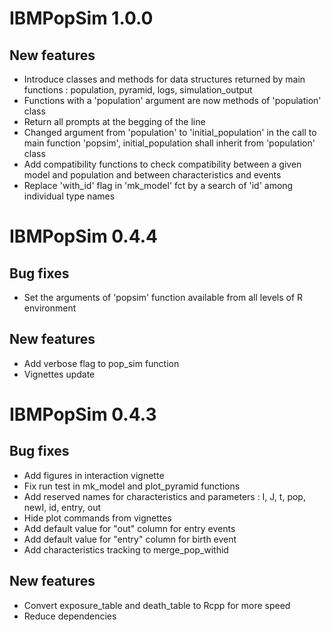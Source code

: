# IBMPopSim 1.0.0

## New features

- Introduce classes and methods for data structures returned by main functions : population, pyramid, logs, simulation_output
- Functions with a 'population' argument are now methods of 'population' class
- Return all prompts at the begging of the line
- Changed argument from 'population' to 'initial_population' in the call to main function 'popsim', initial_population shall inherit from 'population' class
- Add compatibility functions to check compatibility between a given model and population and between characteristics and events
- Replace 'with_id' flag in 'mk_model' fct by a search of 'id' among individual type names

# IBMPopSim 0.4.4

## Bug fixes
- Set the arguments of 'popsim' function available from all levels of R environment 

## New features
- Add verbose flag to pop_sim function
- Vignettes update

# IBMPopSim 0.4.3

## Bug fixes
- Add figures in interaction vignette
- Fix run test in mk_model and plot_pyramid functions
- Add reserved names for characteristics and parameters : I, J, t, pop, newI, id, entry, out
- Hide plot commands from vignettes
- Add default value for "out" column for entry events 
- Add default value for "entry" column for birth event
- Add characteristics tracking to merge_pop_withid

## New features
- Convert exposure_table and death_table to Rcpp for more speed
- Reduce dependencies

